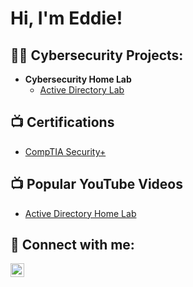 <h1>Hi, I'm Eddie! </h1>

<h2>👨‍💻 Cybersecurity Projects:</h2>

- <b>Cybersecurity Home Lab </b>
  - [Active Directory Lab]()

<h2>📺 Certifications </h2>

- [CompTIA Security+]()

<h2>📺 Popular YouTube Videos</h2>

- [Active Directory Home Lab]()
  
<h2> 🤳 Connect with me:</h2>

[<img align="left" alt="EddieBrennan | LinkedIn" width="22px" src="https://cdn.jsdelivr.net/npm/simple-icons@v3/icons/linkedin.svg" />][linkedin]

[linkedin]: https://www.linkedin.com/in/edwardkbrennan
